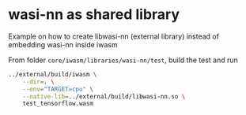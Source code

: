 # wasi-nn as shared library

Example on how to create libwasi-nn (external library) instead of embedding wasi-nn inside iwasm

From folder `core/iwasm/libraries/wasi-nn/test`, build the test and run

```sh
../external/build/iwasm \
    --dir=. \
    --env="TARGET=cpu" \
    --native-lib=../external/build/libwasi-nn.so \
    test_tensorflow.wasm 
```
